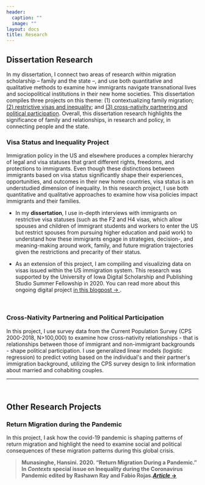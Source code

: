```yaml
---
header:
  caption: ""
  image: ""
layout: docs
title: Research
---
```


## Dissertation Research

In my dissertation, I  connect two areas of research within migration scholarship – family and the state –, and use both quantitative and qualitative methods to examine how immigrants navigate transnational lives and sociopolitical institutions in their new home societies. This dissertation compiles three projects on this theme: (1) contextualizing family migration;  [(2) restrictive visas and inequality](#visa-status-and-inequality-project); and [(3) cross-nativity partnering and political participation](#cross-nativity-partnering-and-political-participation). Overall, this dissertation research highlights the significance of family and relationships, in research and policy, in connecting people and the state.


### Visa Status and Inequality Project

Immigration policy in the US and elsewhere produces a complex hierarchy of legal and visa statuses that grant different rights, freedoms, and protections to immigrants. Even though these distinctions between immigrants based on visa status significantly shape their experiences, opportunities, and outcomes in their new home countries, visa status is an understudied dimension of inequality. In this research project, I use both quantitative and qualitative approaches to examine how visa policies impact immigrants and their families.

* In my **dissertation**, I use in-depth interviews with immigrants on restrictive visa statuses (such as the F2 and H4 visas, which allow spouses and children of immigrant students and workers to enter the US but restrict spouses from pursuing higher education and paid work) to understand how these immigrants engage in strategies, decision-, and meaning-making around work, family, and future migration trajectories given the restrictions and precarity of their status. 

* As an extension of this project, I am compiling and visualizing data on visas issued within the US immigration system. This research was supported by the University of Iowa Digital Scholarship and Publishing Studio Summer Fellowship in 2020. You can read more about this ongoing digital project [in this blogpost &rarr; ](https://blog.lib.uiowa.edu/studio/2020/07/07/visa-issued-making-sense-of-data/).

&nbsp;

### Cross-Nativity Partnering and Political Participation 

In this project, I use survey data from the Current Population Survey (CPS 2000-2018, N>100,000) to examine how cross-nativity relationships - that is relationships between those of immigrant and non-immigrant backgrounds - shape political participation. I use generalized linear models (logistic regression) to predict voting based on the individual's and their partner's immigration background, utilizing the CPS survey design to link information about married and cohabiting couples.

---

&nbsp;

## Other Research Projects

### Return Migration during the Pandemic 

In this project, I ask how the covid-19 pandemic is shaping patterns of return migration and highlight the need to examine social and political consequences of these migration patterns during this global crisis.

> **Munasinghe, Hansini. 2020. “Return Migration During a Pandemic.” In *Contexts* special issue on Inequality during the Coronavirus Pandemic edited by Rashawn Ray and Fabio Rojas.[*Article* &rarr; ](https://contexts.org/blog/inequality-during-the-coronavirus-pandemic/#hans)**


